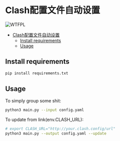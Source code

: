 # Clash配置文件自动设置

![WTFPL](http://www.wtfpl.net/wp-content/uploads/2012/12/wtfpl-badge-4.png)

- [Clash配置文件自动设置](#clash配置文件自动设置)
  - [Install requirements](#install-requirements)
  - [Usage](#usage)

## Install requirements

```bash
pip install requirements.txt
```

## Usage

To simply group some shit:

```bash
python3 main.py --input config.yaml
```

To update from link(env.CLASH_URL):

```bash
# export CLASH_URL="http://your.clash.config/url"
python3 main.py --output config.yaml --update
```
